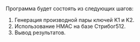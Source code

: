 Программа будет состоять из следующих шагов:

1) Генерация производной пары ключей K1 и K2.
2) Использование HMAC на базе Стрибог512.
3) Вывод результатов.
   
